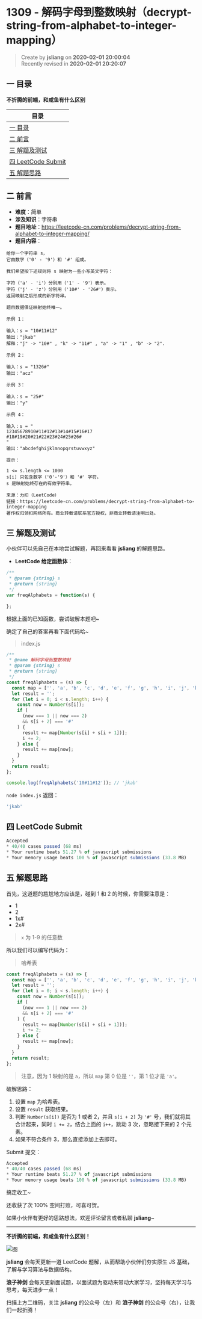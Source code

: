 1309 - 解码字母到整数映射（decrypt-string-from-alphabet-to-integer-mapping）
===

> Create by **jsliang** on **2020-02-01 20:00:04**  
> Recently revised in **2020-02-01 20:20:07**

## 一 目录

**不折腾的前端，和咸鱼有什么区别**

| 目录 |
| --- | 
| [一 目录](#chapter-one) | 
| [二 前言](#chapter-two) |
| [三 解题及测试](#chapter-three) |
| [四 LeetCode Submit](#chapter-four) |
| [五 解题思路](#chapter-five) |

## 二 前言



* **难度**：简单
* **涉及知识**：字符串
* **题目地址**：https://leetcode-cn.com/problems/decrypt-string-from-alphabet-to-integer-mapping/
* **题目内容**：

```
给你一个字符串 s，
它由数字（'0' - '9'）和 '#' 组成。

我们希望按下述规则将 s 映射为一些小写英文字符：

字符（'a' - 'i'）分别用（'1' - '9'）表示。
字符（'j' - 'z'）分别用（'10#' - '26#'）表示。 
返回映射之后形成的新字符串。

题目数据保证映射始终唯一。

示例 1：

输入：s = "10#11#12"
输出："jkab"
解释："j" -> "10#" , "k" -> "11#" , "a" -> "1" , "b" -> "2".

示例 2：

输入：s = "1326#"
输出："acz"

示例 3：

输入：s = "25#"
输出："y"

示例 4：

输入：s = "
12345678910#11#12#13#14#15#16#17
#18#19#20#21#22#23#24#25#26#
"
输出："abcdefghijklmnopqrstuvwxyz"

提示：

1 <= s.length <= 1000
s[i] 只包含数字（'0'-'9'）和 '#' 字符。
s 是映射始终存在的有效字符串。

来源：力扣（LeetCode）
链接：https://leetcode-cn.com/problems/decrypt-string-from-alphabet-to-integer-mapping
著作权归领扣网络所有。商业转载请联系官方授权，非商业转载请注明出处。
```

## 三 解题及测试



小伙伴可以先自己在本地尝试解题，再回来看看 **jsliang** 的解题思路。

* **LeetCode 给定函数体**：

```js
/**
 * @param {string} s
 * @return {string}
 */
var freqAlphabets = function(s) {
    
};
```

根据上面的已知函数，尝试破解本题吧~

确定了自己的答案再看下面代码哈~

> index.js

```js
/**
 * @name 解码字母到整数映射
 * @param {string} s
 * @return {string}
 */
const freqAlphabets = (s) => {
  const map = ['', 'a', 'b', 'c', 'd', 'e', 'f', 'g', 'h', 'i', 'j', 'k', 'l', 'm', 'n', 'o', 'p', 'q', 'r', 's', 't', 'u', 'v', 'w', 'x', 'y', 'z'];
  let result = '';
  for (let i = 0; i < s.length; i++) {
    const now = Number(s[i]);
    if (
      (now === 1 || now === 2)
      && s[i + 2] === '#'
    ) {
      result += map[Number(s[i] + s[i + 1])];
      i += 2;
    } else {
      result += map[now];
    }
  }
  return result;
};

console.log(freqAlphabets('10#11#12')); // 'jkab'
```

`node index.js` 返回：

```js
'jkab'
```

## 四 LeetCode Submit



```js
Accepted
* 40/40 cases passed (68 ms)
* Your runtime beats 51.27 % of javascript submissions
* Your memory usage beats 100 % of javascript submissions (33.8 MB)
```

## 五 解题思路



首先，这道题的尴尬地方应该是，碰到 1 和 2 的时候，你需要注意是：

* 1
* 2
* 1x#
* 2x#

> `x` 为 1-9 的任意数

所以我们可以编写代码为：

> 哈希表

```js
const freqAlphabets = (s) => {
  const map = ['', 'a', 'b', 'c', 'd', 'e', 'f', 'g', 'h', 'i', 'j', 'k', 'l', 'm', 'n', 'o', 'p', 'q', 'r', 's', 't', 'u', 'v', 'w', 'x', 'y', 'z'];
  let result = '';
  for (let i = 0; i < s.length; i++) {
    const now = Number(s[i]);
    if (
      (now === 1 || now === 2)
      && s[i + 2] === '#'
    ) {
      result += map[Number(s[i] + s[i + 1])];
      i += 2;
    } else {
      result += map[now];
    }
  }
  return result;
};
```

> 注意，因为 1 映射的是 `a`，所以 `map` 第 0 位是 `''`，第 1 位才是 `'a'`。

破解思路：

1. 设置 `map` 为哈希表。
2. 设置 `result` 获取结果。
3. 判断 `Number(s[i])` 是否为 1 或者 2，并且 `s[i + 2]` 为 `'#'` 号，我们就将其合计起来，同时 `i += 2`，结合上面的 `i++`，跳动 3 次，忽略接下来的 2 个元素。
4. 如果不符合条件 3，那么直接添加上去即可。

Submit 提交：

```js
Accepted
* 40/40 cases passed (68 ms)
* Your runtime beats 51.27 % of javascript submissions
* Your memory usage beats 100 % of javascript submissions (33.8 MB)
```

搞定收工~

还收获了次 100% 空间打败，可喜可贺。

如果小伙伴有更好的思路想法，欢迎评论留言或者私聊 **jsliang**~

---

**不折腾的前端，和咸鱼有什么区别！**

![图](../../../public-repertory/img/z-index-small.png)

**jsliang** 会每天更新一道 LeetCode 题解，从而帮助小伙伴们夯实原生 JS 基础，了解与学习算法与数据结构。

**浪子神剑** 会每天更新面试题，以面试题为驱动来带动大家学习，坚持每天学习与思考，每天进步一点！

扫描上方二维码，关注 **jsliang** 的公众号（左）和 **浪子神剑** 的公众号（右），让我们一起折腾！


